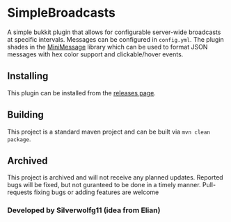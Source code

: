 # SimpleBroadcasts

A simple bukkit plugin that allows for configurable server-wide broadcasts at specific intervals. Messages can be configured in `config.yml`. The plugin shades in the [MiniMessage](https://docs.adventure.kyori.net/minimessage.html) library which can be used to format JSON messages with hex color support and clickable/hover events.

## Installing
This plugin can be installed from the [releases page](https://github.com/UrbanMC-Devs/SimpleBroadcasts/releases/latest).

## Building
This project is a standard maven project and can be built via `mvn clean package`.

## Archived
This project is archived and will not receive any planned updates. Reported bugs will be fixed, but not guranteed to be done in a timely manner.
Pull-requests fixing bugs or adding features are welcome

### Developed by Silverwolfg11 (idea from Elian)
